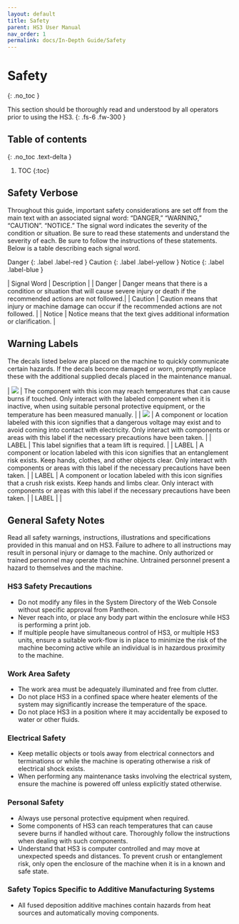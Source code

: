 ```yaml
---
layout: default
title: Safety
parent: HS3 User Manual
nav_order: 1
permalink: docs/In-Depth Guide/Safety
---
```


# Safety
{: .no_toc }

This section should be thoroughly read and understood by all operators prior to using the HS3.
{: .fs-6 .fw-300 }

## Table of contents
{: .no_toc .text-delta }

1. TOC
{:toc}

## Safety Verbose

Throughout this guide, important safety considerations are set off from the main text with an associated signal word: “DANGER,” “WARNING,” “CAUTION”. “NOTICE.” The signal word indicates the severity of the condition or situation. Be sure to read these statements and understand the severity of each. Be sure to follow the instructions of these statements. Below is a table describing each signal word.

Danger
{: .label .label-red }
Caution
{: .label .label-yellow }
Notice
{: .label .label-blue }

| Signal Word | Description |
| Danger | Danger means that there is a condition or situation that will cause severe injury or death if the recommended actions are not followed.|
| Caution | Caution means that injury or machine damage can occur if the recommended actions are not followed. |
| Notice | Notice means that the text gives additional information or clarification. |

## Warning Labels

The decals listed below are placed on the machine to quickly communicate certain hazards. If the decals become damaged or worn, promptly replace these with the additional supplied decals placed in the maintenance manual.

| ![](assets/Hot_Surface.jpg) | The component with this icon may reach temperatures that can cause burns if touched. Only interact with the labeled component when it is inactive, when using suitable personal protective equipment, or the temperature has been measured manually. |
| ![](assets/High_Voltage.jpg)  | A component or location labeled with this icon signifies that a dangerous voltage may exist and to avoid coming into contact with electricity. Only interact with components or areas with this label if the necessary precautions have been taken. |
| LABEL | This label signifies that a team lift is required.  |
| LABEL | A component or location labeled with this icon signifies that an entanglement risk exists. Keep hands, clothes, and other objects clear. Only interact with components or areas with this label if the necessary precautions have been taken. |
| LABEL | A component or location labeled with this icon signifies that a crush risk exists. Keep hands and limbs clear. Only interact with components or areas with this label if the necessary precautions have been taken. |
| LABEL | |

## General Safety Notes
Read all safety warnings, instructions, illustrations and specifications provided in this manual and on HS3. Failure to adhere to all instructions may result in personal injury or damage to the machine. Only authorized or trained personnel may operate this machine. Untrained personnel present a hazard to themselves and the machine.

### HS3 Safety Precautions
- Do not modify any files in the System Directory of the Web Console without specific approval from Pantheon.
- Never reach into, or place any body part within the enclosure while HS3 is performing a print job.
- If multiple people have simultaneous control of HS3, or multiple HS3 units, ensure a suitable work-flow is in place to minimize the risk of the machine becoming active while an individual is in hazardous proximity to the machine.  

### Work Area Safety
- The work area must be adequately illuminated and free from clutter.
- Do not place HS3 in a confined space where heater elements of the system may significantly increase the temperature of the space.
- Do not place HS3 in a position where it may accidentally be exposed to water or other fluids. 

### Electrical Safety
- Keep metallic objects or tools away from electrical connectors and terminations or while the machine is operating otherwise a risk of electrical shock exists. 
- When performing any maintenance tasks involving the electrical system, ensure the machine is powered off unless explicitly stated otherwise.

### Personal Safety
- Always use personal protective equipment when required. 
- Some components of HS3 can reach temperatures that can cause severe burns if handled without care. Thoroughly follow the instructions when dealing with such components.
- Understand that HS3 is computer controlled and may move at unexpected speeds and distances. To prevent crush or entanglement risk, only open the enclosure of the machine when it is in a known and safe state.

### Safety Topics Specific to Additive Manufacturing Systems
- All fused deposition additive machines contain hazards from heat sources and automatically moving components.